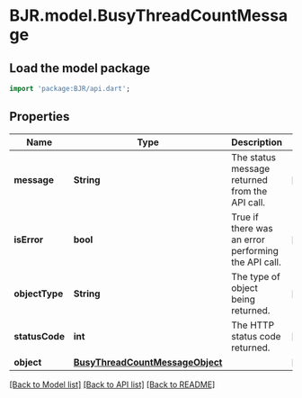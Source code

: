 # BJR.model.BusyThreadCountMessage

## Load the model package
```dart
import 'package:BJR/api.dart';
```

## Properties
Name | Type | Description | Notes
------------ | ------------- | ------------- | -------------
**message** | **String** | The status message returned from the API call. | [optional] 
**isError** | **bool** | True if there was an error performing the API call. | [optional] 
**objectType** | **String** | The type of object being returned. | [optional] 
**statusCode** | **int** | The HTTP status code returned. | [optional] 
**object** | [**BusyThreadCountMessageObject**](BusyThreadCountMessageObject.md) |  | [optional] 

[[Back to Model list]](../README.md#documentation-for-models) [[Back to API list]](../README.md#documentation-for-api-endpoints) [[Back to README]](../README.md)


